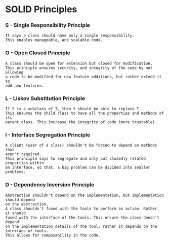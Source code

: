 # SOLID Principles
### S - Single Responsibility Principle
    It says a class should have only a single responsibility.
    This enables manageable, and scalable code.
### O - Open Closed Principle
    A class should be open for extension but closed for modification.
    This principle ensures security, and integrity of the code by not allowing
    a code to be modified for new feature additions, but rather extend it to
    add new features.
### L - Liskov Substitution Principle
    If S is a subclass of T, then S should be able to replace T.
    This ensures the child class to have all the properties and methods of its
    parent class. This increase the integrity of code (more trustable).
### I - Interface Segregation Principle
    A client (user of a class) shouldn't be forced to depend on methods that
    aren't required.
    This principle says to segregate and only put closedly related properties within   
    an interface, so that, a big problem can be divided into smaller problems.
### D - Dependency Inversion Principle
    Abstraction shouldn't depend on the implementation, but implementation should depend
    on the abstraction.
    A class shouldn't fused with the tools to perform an action. Rather, it should
    fused with the interface of the tools. This ensure the class doesn't depend
    on the implementation details of the tool, rather it depends on the interface of tools.
    This allows for composability in the code.
